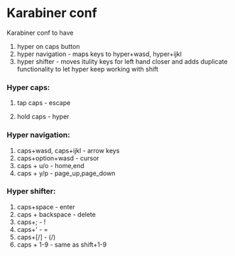 # Karabiner conf

Karabiner conf to have

1. hyper on caps button
2. hyper navigation - maps keys to hyper+wasd, hyper+ijkl
3. hyper shifter - moves itulity keys for left hand closer and adds duplicate functionality to let hyper keep working with shift

### Hyper caps:

1. tap caps - escape

2) hold caps - hyper

### Hyper navigation:

1. caps+wasd, caps+ijkl - arrow keys
2. caps+option+wasd - cursor
3. caps + u/o - home,end
4. caps + y/p - page_up,page_down

### Hyper shifter:

1. caps+space - enter
2. caps + backspace - delete
3. caps+; - !
4. caps+' - =
5. caps+[/] - (/)
6. caps + 1-9 - same as shift+1-9
